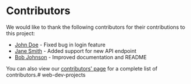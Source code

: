 # Contributors

We would like to thank the following contributors for their contributions to this project:

* [John Doe](https://github.com/johndoe) - Fixed bug in login feature
* [Jane Smith](https://github.com/janesmith) - Added support for new API endpoint
* [Bob Johnson](https://github.com/bobjohnson) - Improved documentation and README

You can also view our [contributors' page](https://github.com/your-repo/graphs/contributors) for a complete list of contributors.# web-dev-projects
